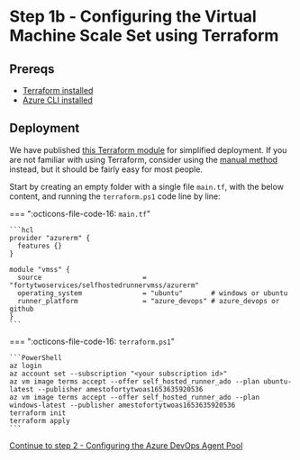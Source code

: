 # Step 1b - Configuring the Virtual Machine Scale Set using Terraform

## Prereqs

- [Terraform installed](https://developer.hashicorp.com/terraform/downloads?product_intent=terraform)
- [Azure CLI installed](https://learn.microsoft.com/en-us/cli/azure/install-azure-cli)

## Deployment

We have published [this Terraform module](https://registry.terraform.io/modules/fortytwoservices/selfhostedrunnervmss/azurerm) for simplified deployment. If you are not familiar with using Terraform, consider using the [manual method](./step1-manual.md) instead, but it should be fairly easy for most people. 

Start by creating an empty folder with a single file ```main.tf```, with the below content, and running the ```terraform.ps1``` code line by line:

=== ":octicons-file-code-16: `main.tf`"

    ```hcl
    provider "azurerm" {
      features {}
    }

    module "vmss" {
      source                         = "fortytwoservices/selfhostedrunnervmss/azurerm"
      operating_system               = "ubuntu"       # windows or ubuntu
      runner_platform                = "azure_devops" # azure_devops or github
    }
    ```

=== ":octicons-file-code-16: `terraform.ps1`"

    ```PowerShell
    az login
    az account set --subscription "<your subscription id>"
    az vm image terms accept --offer self_hosted_runner_ado --plan ubuntu-latest --publisher amestofortytwoas1653635920536
    az vm image terms accept --offer self_hosted_runner_ado --plan windows-latest --publisher amestofortytwoas1653635920536
    terraform init
    terraform apply
    ```

[Continue to step 2 - Configuring the Azure DevOps Agent Pool](./step2.md)
